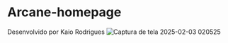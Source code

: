 # Arcane-homepage
Desenvolvido por Kaio Rodrigues
![Captura de tela 2025-02-03 020525](https://github.com/user-attachments/assets/03aab815-d674-4316-9bd0-e99bb48f4dd1)
